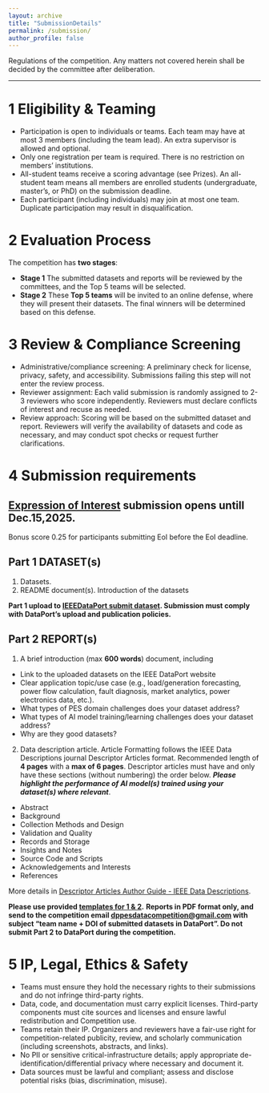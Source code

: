 ```yaml
---
layout: archive
title: "SubmissionDetails"
permalink: /submission/
author_profile: false
---
```

Regulations of the competition. Any matters not covered herein shall be decided by the committee after deliberation.

---
# 1 Eligibility & Teaming
* Participation is open to individuals or teams. Each team may have at most 3 members (including the team lead). An extra supervisor is allowed and optional.
* Only one registration per team is required. There is no restriction on members’ institutions.
* All-student teams receive a scoring advantage (see Prizes). An all-student team means all members are enrolled students (undergraduate, master’s, or PhD) on the submission deadline.
* Each participant (including individuals) may join at most one team. Duplicate participation may result in disqualification.



# 2 Evaluation Process
The competition has **two stages**:
* **Stage 1**
  The submitted datasets and reports will be reviewed by the committees, and the Top 5 teams will be selected.
* **Stage 2**
  These **Top 5 teams** will be invited to an online defense, where they will present their datasets. The final winners will be determined based on this defense.


# 3 Review & Compliance Screening
* Administrative/compliance screening: A preliminary check for license, privacy, safety, and accessibility. Submissions failing this step will not enter the review process.
* Reviewer assignment: Each valid submission is randomly assigned to 2-3 reviewers who score independently. Reviewers must declare conflicts of interest and recuse as needed.
* Review approach: Scoring will be based on the submitted dataset and report. Reviewers will verify the availability of datasets and code as necessary, and may conduct spot checks or request further clarifications.


# 4 Submission requirements
## [Expression of Interest](https://forms.office.com/e/repDqrsh6p) submission opens untill Dec.15,2025.
Bonus score 0.25 for participants submitting EoI before the EoI deadline.


## Part 1 DATASET(s)
1)	Datasets. 
2)	README document(s). Introduction of the datasets
   
**Part 1 upload to [IEEEDataPort submit dataset](https://ieee-dataport.org/submit-dataset). Submission must comply with DataPort’s upload and publication policies.**

## Part 2 REPORT(s)

1)	A brief introduction (max **600 words**) document, including
* Link to the uploaded datasets on the IEEE DataPort website
* Clear application topic/use case (e.g., load/generation forecasting, power flow calculation, fault diagnosis, market analytics, power electronics data, etc.).
* What types of PES domain challenges does your dataset address?
* What types of AI model training/learning challenges does your dataset address?
* Why are they good datasets?

2)	Data description article. Article Formatting follows the IEEE Data Descriptions journal Descriptor Articles format. 
Recommended length of **4 pages** with a **max of 6 pages**. Descriptor articles must have and only have these sections (without numbering) the order below. _**Please highlight the performance of AI model(s) trained using your dataset(s) where relevant**_.
* Abstract
* Background
* Collection Methods and Design
* Validation and Quality
* Records and Storage
* Insights and Notes
* Source Code and Scripts
* Acknowledgements and Interests
* References


More details in [Descriptor Articles Author Guide - IEEE Data Descriptions](https://www.ieee-data.org/author-guide/). 

**Please use provided [templates for 1 & 2](https://ieee-dataport.org/xxxxxx).**
**Reports in PDF format only, and send to the competition email dppesdatacompetition@gmail.com with subject “team name + DOI of submitted datasets in DataPort”. Do not submit Part 2 to DataPort during the competition.**


# 5 IP, Legal, Ethics & Safety

* Teams must ensure they hold the necessary rights to their submissions and do not infringe third-party rights.
* Data, code, and documentation must carry explicit licenses. Third-party components must cite sources and licenses and ensure lawful redistribution and Competition use.
* Teams retain their IP. Organizers and reviewers have a fair-use right for competition-related publicity, review, and scholarly communication (including screenshots, abstracts, and links).
* No PII or sensitive critical-infrastructure details; apply appropriate de-identification/differential privacy where necessary and document it.
* Data sources must be lawful and compliant; assess and disclose potential risks (bias, discrimination, misuse).





